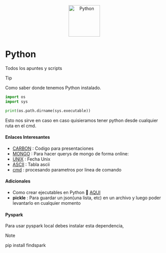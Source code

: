 <div align="center">
	<img width="100" src="https://user-images.githubusercontent.com/25181517/183423507-c056a6f9-1ba8-4312-a350-19bcbc5a8697.png" alt="Python" title="Python"/>
</div>

# Python

Todos los apuntes y scripts

> [!TIP]
> Como saber donde tenemos Python instalado.
```python
import os
import sys

print(os.path.dirname(sys.executable))
```

Esto nos sirve en caso en caso quisieramos tener python desde cualquier ruta en el cmd.




#### Enlaces Interesantes

- [CARBON](https://carbon.now.sh/) : Codigo para presentaciones
- [MONGO](https://mongoplayground.net/) : Para hacer querys de mongo de forma online:
- [UNIX](https://www.epochconverter.com/) : Fecha Unix
- [ASCII](https://bytetool.web.app/en/ascii/) : Tabla ascii
- [cmd](https://rctorr.wordpress.com/2014/01/16/procesando-parametros-en-la-linea-de-comando-en-python/) : procesando parametros por linea de comando

#### Adicionales

- Como crear ejecutables en Python 🐍 [AQUI](https://omes-va.com/como-crear-ejecutables-en-python-pyinstaller-parte-1/)
- **pickle** : Para guardar un json(una lista, etc) en un archivo y luego poder levantarlo en cualquier momento 

#### Pyspark

Para usar pyspark local debes instalar esta dependencia,

> [!NOTE]
> pip install findspark